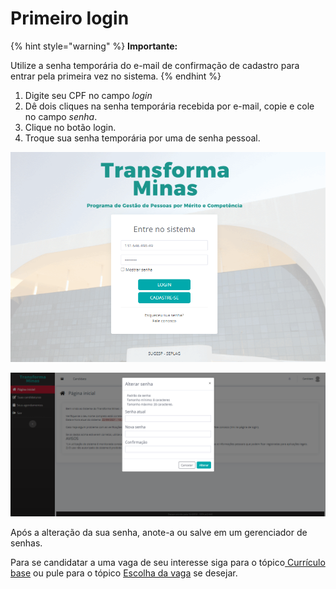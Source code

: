 # Primeiro login

{% hint style="warning" %}
**Importante:**&#x20;

Utilize a senha temporária do e-mail de confirmação de cadastro para entrar pela primeira vez no sistema.
{% endhint %}

1. Digite seu CPF no campo _login_&#x20;
2. Dê dois cliques na senha temporária recebida por e-mail, copie e cole no campo _senha_.
3. Clique no botão login.
4. Troque sua senha temporária por uma de senha pessoal.

![](<.gitbook/assets/image (7).png>)

![](<.gitbook/assets/image (31).png>)

Após a alteração da sua senha, anote-a ou salve em um gerenciador de senhas.

Para se candidatar a uma vaga de seu interesse siga para o tópico[ Currículo base](curriculo-base.md) ou pule para o tópico [Escolha da vaga](escolha-da-vaga.md) se desejar.
